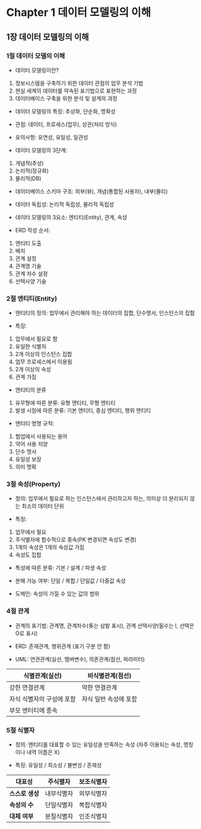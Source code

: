# Chapter 1 데이터 모델링의 이해
## 1장 데이터 모델링의 이해
### 1절 데이터 모델의 이해

- 데이터 모델링이란?
1. 정보시스템을 구축하기 위한 데이터 관점의 업무 분석 기법
2. 현실 세계의 데이터를 약속된 표기법으로 표현하는 과정
3. 데이터베이스 구축을 위한 분석 및 설계의 과정

- 데이터 모델링의 특징: 추상화, 단순화, 명확성

- 관점: 데이터, 프로세스(업무), 상관(처리 방식)

- 유의사항: 유연성, 유일성, 일관성

- 데이터 모델링의 3단계:
1. 개념적(추상)
2. 논리적(정규화)
3. 물리적(DB)

- 데이터베이스 스키마 구조: 외부(뷰), 개념(통합된 사용자), 내부(물리)

- 데이터 독립성: 논리적 독립성, 물리적 독립성

- 데이터 모델링의 3요소: 엔티티(Entity), 관계, 속성

- ERD 작성 순서:
1. 엔티티 도출
2. 배치
3. 관계 설정
4. 관계명 기술
5. 관계 차수 설정
6. 선택사양 기술

### 2절 엔티티(Entity)
- 엔티티의 정의: 업무에서 관리해야 하는 데이터의 집합, 단수명사, 인스턴스의 집합

- 특징:
1. 업무에서 필요로 함
2. 유일한 식별자
3. 2개 이상의 인스턴스 집합
4. 업무 프로세스에서 이용됨
5. 2개 이상의 속성
6. 관계 가짐

- 엔티티의 분류
1. 유무형에 따른 분류: 유형 엔티티, 무형 엔티티
2. 발생 시점에 따른 분류: 기본 엔티티, 중심 엔티티, 행위 엔티티

- 엔티티 명명 규칙:
1. 협업에서 사용되는 용어
2. 약어 사용 지양
3. 단수 명사
4. 유일성 보장
5. 의미 명확

### 3절 속성(Property)
- 정의: 업무에서 필요로 하는 인스턴스에서 관리하고자 하는, 의미상 더 분리되지 않는 최소의 데이터 단위

- 특징:
1. 업무에서 필요
2. 주식별자에 함수적으로 종속(PK 변경되면 속성도 변경)
3. 1개의 속성은 1개의 속성값 가짐
4. 속성도 집합

- 특성에 따른 분류: 기본 / 설계 / 파생 속성

- 분해 가능 여부: 단일 / 복합 / 단일값 / 다중값 속성

- 도메인: 속성이 가질 수 있는 값의 범위

### 4절 관계
- 관계의 표기법: 관계명, 관계차수(多는 삼발 표시), 관계 선택사양(필수는 I, 선택은 O로 표시)

- ERD: 존재관계, 행위관계 (표기 구분 안 함)

- UML: 연관관계(실선, 멤버변수), 의존관계(점선, 파라미터)

| 식별관계(실선) | 비식별관계(점선) |
|---------------|-----------------|
| 강한 연결관계 | 약한 연결관계 |
| 자식 식별자의 구성에 포함 | 자식 일반 속성에 포함 |
| 부모 엔터티에 종속 |              |

### 5절 식별자
- 정의: 엔티티를 대표할 수 있는 유일성을 만족하는 속성 (자주 이용되는 속성, 명칭이나 내역 이름은 X)

- 특징: 유일성 / 최소성 / 불변성 / 존재성

| **대표성** | 주식별자 | 보조식별자 |
|------------|---------|-----------|
| **스스로 생성** | 내부식별자 | 외부식별자 |
| **속성의 수** | 단일식별자 | 복합식별자 |
| **대체 여부** | 본질식별자 | 인조식별자 |

